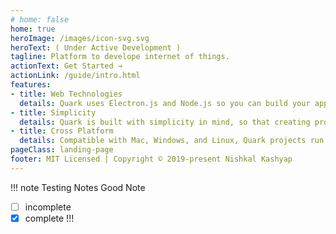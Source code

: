 ```yaml
---
# home: false
home: true
heroImage: /images/icon-svg.svg
heroText: ( Under Active Development )
tagline: Platform to develope internet of things.
actionText: Get Started →
actionLink: /guide/intro.html
features:
- title: Web Technologies
  details: Quark uses Electron.js and Node.js so you can build your app with HTML, CSS, and JavaScript.
- title: Simplicity
  details: Quark is built with simplicity in mind, so that creating projects with Quark is enjoyable, easy to learn, and accessible to just about anyone with basic programming skills.
- title: Cross Platform
  details: Compatible with Mac, Windows, and Linux, Quark projects run on all three platforms.
pageClass: landing-page
footer: MIT Licensed | Copyright © 2019-present Nishkal Kashyap
---
```


<!-- <Landing/> -->

<!-- ![fdsf](https://media.giphy.com/media/1APaqOO5JHnWKLc7Bi/giphy.gif) -->


!!! note Testing Notes
Good Note 
- [ ] incomplete
- [x] complete
!!!
